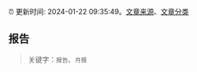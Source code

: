 :alarm_clock: 更新时间: 2024-01-22 09:35:49。[文章来源](/README.md)、[文章分类](/TAGS.md)

## 报告


> 关键字：`报告`、`月报`



